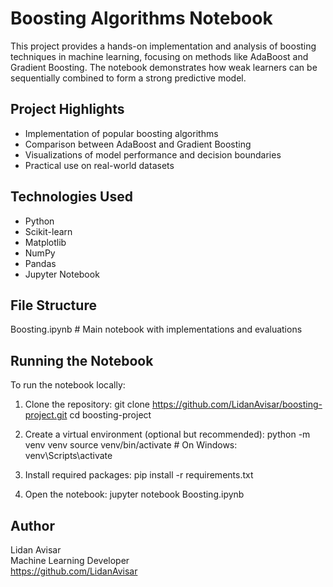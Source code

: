 # Boosting Algorithms Notebook

This project provides a hands-on implementation and analysis of boosting techniques in machine learning, focusing on methods like AdaBoost and Gradient Boosting. The notebook demonstrates how weak learners can be sequentially combined to form a strong predictive model.

## Project Highlights

- Implementation of popular boosting algorithms
- Comparison between AdaBoost and Gradient Boosting
- Visualizations of model performance and decision boundaries
- Practical use on real-world datasets

## Technologies Used

- Python
- Scikit-learn
- Matplotlib
- NumPy
- Pandas
- Jupyter Notebook

## File Structure

Boosting.ipynb        # Main notebook with implementations and evaluations

## Running the Notebook

To run the notebook locally:

1. Clone the repository:
   git clone https://github.com/LidanAvisar/boosting-project.git
   cd boosting-project

2. Create a virtual environment (optional but recommended):
   python -m venv venv
   source venv/bin/activate  # On Windows: venv\Scripts\activate

3. Install required packages:
   pip install -r requirements.txt

4. Open the notebook:
   jupyter notebook Boosting.ipynb

## Author

Lidan Avisar  
Machine Learning Developer  
https://github.com/LidanAvisar
